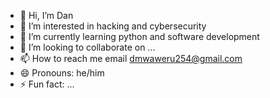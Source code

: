 - 👋 Hi, I’m Dan
- 👀 I’m interested in hacking and cybersecurity 
- 🌱 I’m currently learning python and software development
- 💞️ I’m looking to collaborate on ...
- 📫 How to reach me email dmwaweru254@gmail.com
- 😄 Pronouns: he/him
- ⚡ Fun fact: ...

<!---
dmmw254/dmmw254 is a ✨ special ✨ repository because its `README.md` (this file) appears on your GitHub profile.
You can click the Preview link to take a look at your changes.
--->
